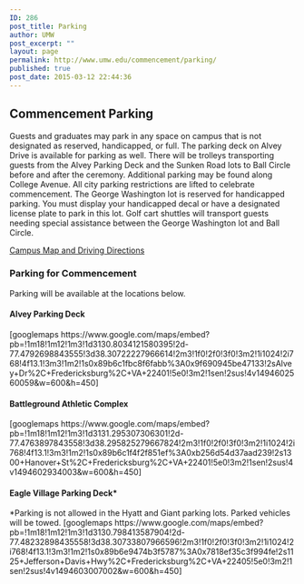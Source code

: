 ```yaml
---
ID: 286
post_title: Parking
author: UMW
post_excerpt: ""
layout: page
permalink: http://www.umw.edu/commencement/parking/
published: true
post_date: 2015-03-12 22:44:36
---
```

<h2>Commencement Parking</h2>
Guests and graduates may park in any space on campus that is not designated as reserved, handicapped, or full. The parking deck on Alvey Drive is available for parking as well. There will be trolleys transporting guests from the Alvey Parking Deck and the Sunken Road lots to Ball Circle before and after the ceremony. Additional parking may be found along College Avenue. All city parking restrictions are lifted to celebrate commencement. The George Washington lot is reserved for handicapped parking. You must display your handicapped decal or have a designated license plate to park in this lot. Golf cart shuttles will transport guests needing special assistance between the George Washington lot and Ball Circle.

<a href="http://www.umw.edu/visitors/">Campus Map and Driving Directions</a>
<h3>Parking for Commencement</h3>
Parking will be available at the locations below.
<h4>Alvey Parking Deck</h4>
[googlemaps https://www.google.com/maps/embed?pb=!1m18!1m12!1m3!1d3130.8034121580395!2d-77.4792698843555!3d38.30722227966614!2m3!1f0!2f0!3f0!3m2!1i1024!2i768!4f13.1!3m3!1m2!1s0x89b6c1fbc8f6fabb%3A0x9f690945be47133!2sAlvey+Dr%2C+Fredericksburg%2C+VA+22401!5e0!3m2!1sen!2sus!4v1494602560059&amp;w=600&amp;h=450]
<h4></h4>
<h4>Battleground Athletic Complex</h4>
[googlemaps https://www.google.com/maps/embed?pb=!1m18!1m12!1m3!1d3131.295307306301!2d-77.4763897843558!3d38.295825279667824!2m3!1f0!2f0!3f0!3m2!1i1024!2i768!4f13.1!3m3!1m2!1s0x89b6c1f4f2f851ef%3A0xb256d54d37aad239!2s1300+Hanover+St%2C+Fredericksburg%2C+VA+22401!5e0!3m2!1sen!2sus!4v1494602934003&amp;w=600&amp;h=450]
<h4></h4>
<h4>Eagle Village Parking Deck*</h4>
*Parking is not allowed in the Hyatt and Giant parking lots. Parked vehicles will be towed.
[googlemaps https://www.google.com/maps/embed?pb=!1m18!1m12!1m3!1d3130.798413587904!2d-77.48232898435558!3d38.30733807966596!2m3!1f0!2f0!3f0!3m2!1i1024!2i768!4f13.1!3m3!1m2!1s0x89b6e9474b3f5787%3A0x7818ef35c3f994fe!2s1125+Jefferson+Davis+Hwy%2C+Fredericksburg%2C+VA+22405!5e0!3m2!1sen!2sus!4v1494603007002&amp;w=600&amp;h=450]